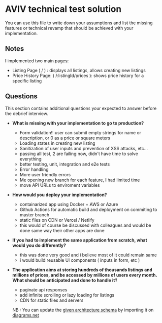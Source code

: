 # AVIV technical test solution

You can use this file to write down your assumptions and list the missing features or technical revamp that should
be achieved with your implementation.

## Notes

I implemented two main pages:

- Listing Page ( / ) : displays all listings, allows creating new listings
- Price History Page: ( /:listingId/prices ): shows price history for a specific listing

## Questions

This section contains additional questions your expected to answer before the debrief interview.

- **What is missing with your implementation to go to production?**

  - Form validation!! user can submit empty strings for name or description, or 0 as a price or square meters
  - Loading states in creating new listing
  - Sanitization of user inputs and prevention of XSS attacks, etc...
  - passing all test, 2 are failing now, didn't have time to solve everything
  - better testing, unit, integration and e2e tests
  - Error handling
  - More user friendly errors
  - Me opening new branch for each feature, I had limited time
  - move API URLs to enviroment variables

- **How would you deploy your implementation?**

  - containarized app using Docker + AWS or Azure
  - Github Actions for automatic build and deployment on commiting to master branch
  - static files on CDN or Vercel / Netlify
  - this would of course be discussed with colleagues and would be done same way their other apps are done

- **If you had to implement the same application from scratch, what would you do differently?**

  - this was done very good and i believe most of it could remain same
  - i would build reusable UI components ( inputs in form, etc )

- **The application aims at storing hundreds of thousands listings and millions of prices, and be accessed by millions
  of users every month. What should be anticipated and done to handle it?**

  - paginate api responses
  - add infinite scrolling or lazy loading for listings
  - CDN for static files and servers

  NB : You can update the [given architecture schema](./schemas/Aviv_Technical_Test_Architecture.drawio) by importing it
  on [diagrams.net](https://app.diagrams..net/)
